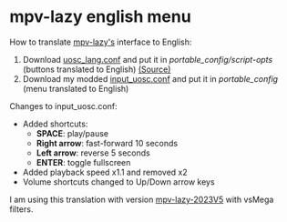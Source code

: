 # mpv-lazy english menu

How to translate [mpv-lazy's](https://github.com/hooke007/MPV_lazy) interface to English:

1. Download [uosc_lang.conf](https://github.com/hooke007/MPV_lazy/blob/main/portable_config/script-opts/uosc_lang.conf) and put it in _portable_config/script-opts_ (buttons translated to English) [(Source)](https://github.com/hooke007/MPV_lazy/issues/303)
2. Download my modded [input_uosc.conf](https://github.com/dominoto/mpv-lazy-eng-menu/blob/d5b231864c975d8994b33774f66a4898a0738500/input_uosc.conf) and put it in _portable_config_ (menu translated to English)

Changes to input_uosc.conf:

+ Added shortcuts:
  - **SPACE**: play/pause
  - **Right arrow**: fast-forward 10 seconds
  - **Left arrow**: reverse 5 seconds
  - **ENTER**: toggle fullscreen
+ Added playback speed x1.1 and removed x2
+ Volume shortcuts changed to Up/Down arrow keys

I am using this translation with version [mpv-lazy-2023V5](https://github.com/hooke007/MPV_lazy/releases/tag/20230630) with vsMega filters.
